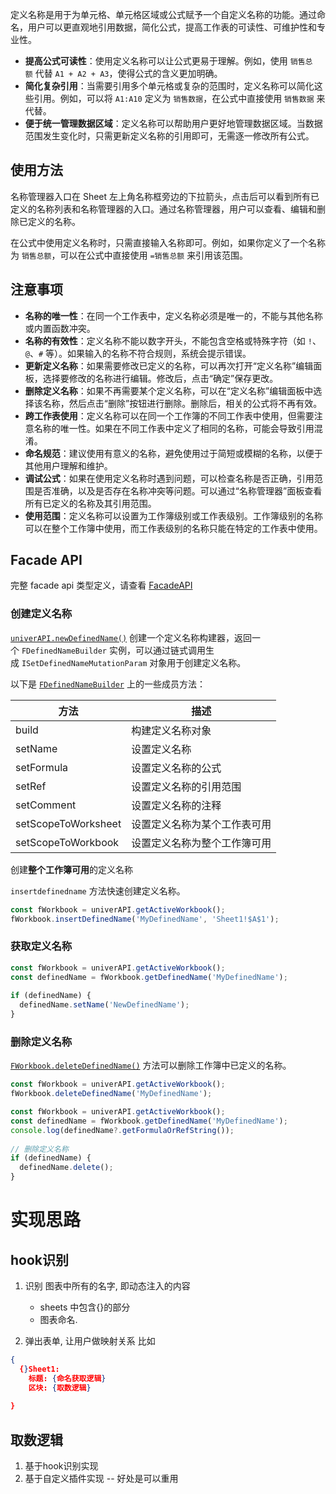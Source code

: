 定义名称是用于为单元格、单元格区域或公式赋予一个自定义名称的功能。通过命名，用户可以更直观地引用数据，简化公式，提高工作表的可读性、可维护性和专业性。

- **提高公式可读性**：使用定义名称可以让公式更易于理解。例如，使用 `销售总额` 代替 `A1 + A2 + A3`，使得公式的含义更加明确。
- **简化复杂引用**：当需要引用多个单元格或复杂的范围时，定义名称可以简化这些引用。例如，可以将 `A1:A10` 定义为 `销售数据`，在公式中直接使用 `销售数据` 来代替。
- **便于统一管理数据区域**：定义名称可以帮助用户更好地管理数据区域。当数据范围发生变化时，只需更新定义名称的引用即可，无需逐一修改所有公式。

## 使用方法
名称管理器入口在 Sheet 左上角名称框旁边的下拉箭头，点击后可以看到所有已定义的名称列表和名称管理器的入口。通过名称管理器，用户可以查看、编辑和删除已定义的名称。


在公式中使用定义名称时，只需直接输入名称即可。例如，如果你定义了一个名称为 `销售总额`，可以在公式中直接使用 `=销售总额` 来引用该范围。

## 注意事项 
- **名称的唯一性**：在同一个工作表中，定义名称必须是唯一的，不能与其他名称或内置函数冲突。
- **名称的有效性**：定义名称不能以数字开头，不能包含空格或特殊字符（如 `!`、`@`、`#` 等）。如果输入的名称不符合规则，系统会提示错误。
- **更新定义名称**：如果需要修改已定义的名称，可以再次打开“定义名称”编辑面板，选择要修改的名称进行编辑。修改后，点击“确定”保存更改。
- **删除定义名称**：如果不再需要某个定义名称，可以在“定义名称”编辑面板中选择该名称，然后点击“删除”按钮进行删除。删除后，相关的公式将不再有效。
- **跨工作表使用**：定义名称可以在同一个工作簿的不同工作表中使用，但需要注意名称的唯一性。如果在不同工作表中定义了相同的名称，可能会导致引用混淆。
- **命名规范**：建议使用有意义的名称，避免使用过于简短或模糊的名称，以便于其他用户理解和维护。
- **调试公式**：如果在使用定义名称时遇到问题，可以检查名称是否正确，引用范围是否准确，以及是否存在名称冲突等问题。可以通过“名称管理器”面板查看所有已定义的名称及其引用范围。
- **使用范围**：定义名称可以设置为工作簿级别或工作表级别。工作簿级别的名称可以在整个工作簿中使用，而工作表级别的名称只能在特定的工作表中使用。

## Facade API

完整 facade api 类型定义，请查看 [FacadeAPI](https://reference.univer.ai/zh-CN)

### 创建定义名称 

[`univerAPI.newDefinedName()`](https://reference.univer.ai/zh-CN/classes/FUniver#newdefinedname) 创建一个定义名称构建器，返回一个 `FDefinedNameBuilder` 实例，可以通过链式调用生成 `ISetDefinedNameMutationParam` 对象用于创建定义名称。

以下是 [`FDefinedNameBuilder`](https://reference.univer.ai/zh-CN/classes/FDefinedNameBuilder) 上的一些成员方法：

|方法|描述|
|---|---|
|build|构建定义名称对象|
|setName|设置定义名称|
|setFormula|设置定义名称的公式|
|setRef|设置定义名称的引用范围|
|setComment|设置定义名称的注释|
|setScopeToWorksheet|设置定义名称为某个工作表可用|
|setScopeToWorkbook|设置定义名称为整个工作簿可用|

创建**整个工作簿可用**的定义名称

`insertdefinedname` 方法快速创建定义名称。

```ts
const fWorkbook = univerAPI.getActiveWorkbook();
fWorkbook.insertDefinedName('MyDefinedName', 'Sheet1!$A$1');
```

### 获取定义名称

```ts
const fWorkbook = univerAPI.getActiveWorkbook();
const definedName = fWorkbook.getDefinedName('MyDefinedName');
 
if (definedName) {
  definedName.setName('NewDefinedName');
}
```

### 删除定义名称[](https://docs.univer.ai/zh-CN/guides/sheets/features/core/defined-names#%E5%88%A0%E9%99%A4%E5%AE%9A%E4%B9%89%E5%90%8D%E7%A7%B0)

[`FWorkbook.deleteDefinedName()`](https://reference.univer.ai/zh-CN/classes/FWorkbook#deletedefinedname) 方法可以删除工作簿中已定义的名称。
```ts
const fWorkbook = univerAPI.getActiveWorkbook();
fWorkbook.deleteDefinedName('MyDefinedName');

const fWorkbook = univerAPI.getActiveWorkbook();
const definedName = fWorkbook.getDefinedName('MyDefinedName');
console.log(definedName?.getFormulaOrRefString());
 
// 删除定义名称
if (definedName) {
  definedName.delete();
}

```


# 实现思路
## hook识别
1. 识别 图表中所有的名字, 即动态注入的内容
   -  sheets 中包含{}的部分
   -  图表命名. 
   
1. 弹出表单, 让用户做映射关系
     比如
 ```json
{
   {}Sheet1: 
     标题: {命名获取逻辑}
     区块: {取数逻辑}
     
}
```

## 取数逻辑
1. 基于hook识别实现
2. 基于自定义插件实现 -- 好处是可以重用

